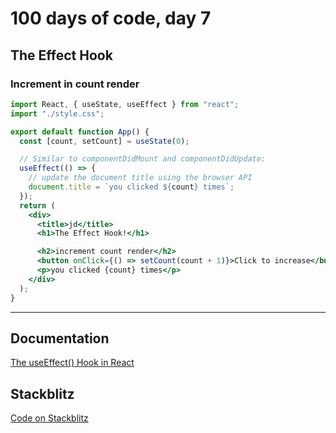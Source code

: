 # 100 days of code, day 7

## The Effect Hook

### Increment in count render

```jsx
import React, { useState, useEffect } from "react";
import "./style.css";

export default function App() {
  const [count, setCount] = useState(0);

  // Similar to componentDidMount and componentDidUpdate:
  useEffect(() => {
    // update the document title using the browser API
    document.title = `you clicked ${count} times`;
  });
  return (
    <div>
      <title>jd</title>
      <h1>The Effect Hook!</h1>

      <h2>increment count render</h2>
      <button onClick={() => setCount(count + 1)}>Click to increase</button>
      <p>you clicked {count} times</p>
    </div>
  );
}
```

---

## Documentation

[The useEffect() Hook in React](https://reactjs.org/docs/hooks-effect.html)

## Stackblitz

[Code on Stackblitz](https://stackblitz.com/edit/react-hbqpc7)
